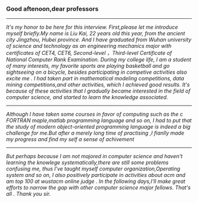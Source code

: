 ### Good aftenoon,dear professors

------------
 *It's my honor to be here for this interview. First,please let me introduce myself briefly.My name is Liu Kai, 22 years old this year, from the ancient city Jingzhou, Hubei province. And I have graduated from Wuhan university of science and technology as an engineering mechanics major with certificates of CET4, CET6, Second-level ，Third-level Certificate of National Computer Rank Examination. During my college life, I am a student of many interests, my favorite sports are playing basketball and go sightseeing on a bicycle, besides participating in competive activities also excite me . I had taken part in mathematical modeling competitions, data mining competitions,and other activities, which I achieved good results. It's because of these activities  that I gradually became interested in the field of computer science, and started to learn the knowledge associated.*
 

------------
*Although I have taken some courses in favor of computing such as the c FORTRAN  maple,matlab programming language and so on, I had to put that the study of modern object-oriented programming language is indeed a big challenge for me.But after a merely long time of practising ,I fianlly made my progress and find my self a sense of achivement*


------------

 *But perhaps because I am not majored in computer science and haven't learning the knowlege systematically,there are still some problems confusing me, thus I've taught myself computer organization,Operating system and so on, I also positively participate in activities about acm and am top 100 at wustacm online judge . In the following days,I'll make great efforts to narrow the gap with other computer science major fellows. That's all . Thank you sir.*

 
